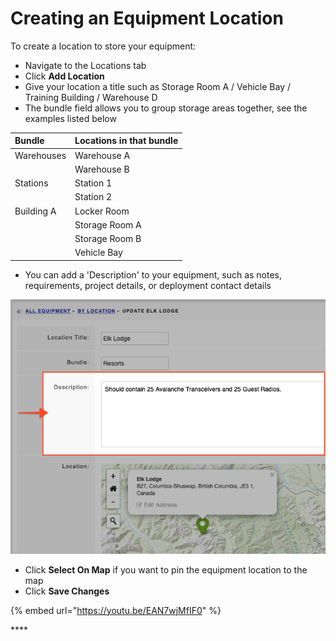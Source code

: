 # Creating an Equipment Location

To create a location to store your equipment:

* Navigate to the Locations tab
* Click **Add Location**
* Give your location a title such as Storage Room A / Vehicle Bay / Training Building / Warehouse D
* The bundle field allows you to group storage areas together, see the examples listed below 

|  **Bundle**  |  **Locations in that bundle**  |
| :--- | :--- |
|  Warehouses  |  Warehouse A  |
|  |  Warehouse B  |
|  Stations  |  Station 1  |
|  |  Station 2  |
|  Building A  |  Locker Room  |
|  |  Storage Room A  |
|  |  Storage Room B   |
|  |  Vehicle Bay  |

* You can add a 'Description' to your equipment, such as notes, requirements, project details, or deployment contact details 

![](../../.gitbook/assets/creating-an-equipment-location.png)

* Click **Select On Map** if you want to pin the equipment location to the map
* Click **Save Changes**

{% embed url="https://youtu.be/EAN7wjMfIF0" %}

\*\*\*\*

  


